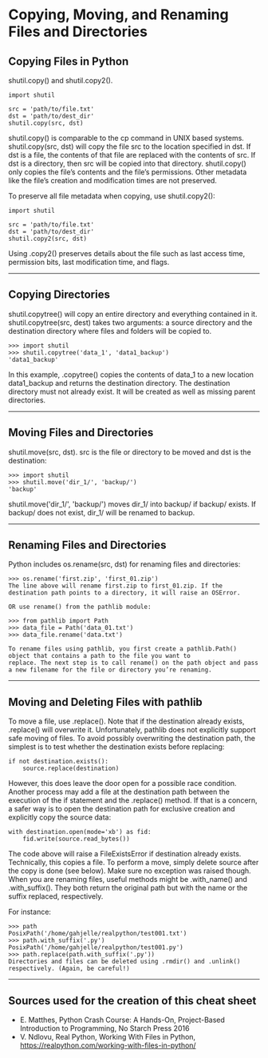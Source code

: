 # Copying, Moving, and Renaming Files and Directories

## Copying Files in Python
shutil.copy() and shutil.copy2().
````
import shutil

src = 'path/to/file.txt'
dst = 'path/to/dest_dir'
shutil.copy(src, dst)
````
shutil.copy() is comparable to the cp command in UNIX based systems. shutil.copy(src, dst) will
copy the file src to the location specified in dst. If dst is a file, the contents of that file are replaced with the
contents of src. If dst is a directory, then src will be copied into that directory. shutil.copy() only copies the
file’s contents and the file’s permissions. Other metadata like the file’s creation and modification times are not preserved.

To preserve all file metadata when copying, use shutil.copy2():
````
import shutil

src = 'path/to/file.txt'
dst = 'path/to/dest_dir'
shutil.copy2(src, dst)
````
Using .copy2() preserves details about the file such as last access time, permission bits, last modification time, and flags.
___

## Copying Directories
shutil.copytree() will copy an entire directory and everything contained in it.
shutil.copytree(src, dest) takes two arguments: a source directory and the destination directory where files and folders will be copied to.
````
>>> import shutil
>>> shutil.copytree('data_1', 'data1_backup')
'data1_backup'
````
In this example, .copytree() copies the contents of data_1 to a new location data1_backup and returns the destination
directory. The destination directory must not already exist. It will be created as well as missing parent directories.
___
## Moving Files and Directories
shutil.move(src, dst).
src is the file or directory to be moved and dst is the destination:
````
>>> import shutil
>>> shutil.move('dir_1/', 'backup/')
'backup'
````
shutil.move('dir_1/', 'backup/') moves dir_1/ into backup/ if backup/ exists. If backup/ does not exist, dir_1/ will be renamed to backup.
___
## Renaming Files and Directories
Python includes os.rename(src, dst) for renaming files and directories:
````
>>> os.rename('first.zip', 'first_01.zip')
The line above will rename first.zip to first_01.zip. If the destination path points to a directory, it will raise an OSError.

OR use rename() from the pathlib module:

>>> from pathlib import Path
>>> data_file = Path('data_01.txt')
>>> data_file.rename('data.txt')

To rename files using pathlib, you first create a pathlib.Path() object that contains a path to the file you want to
replace. The next step is to call rename() on the path object and pass a new filename for the file or directory you’re renaming.
````
___
## Moving and Deleting Files with pathlib

To move a file, use .replace(). Note that if the destination already exists, .replace() will overwrite it. Unfortunately,
pathlib does not explicitly support safe moving of files. To avoid possibly overwriting the destination path, the simplest
is to test whether the destination exists before replacing:
````
if not destination.exists():
    source.replace(destination)
````
However, this does leave the door open for a possible race condition. Another process may add a file at the
destination path between the execution of the if statement and the .replace() method. If that is a concern, a safer
way is to open the destination path for exclusive creation and explicitly copy the source data:
````
with destination.open(mode='xb') as fid:
    fid.write(source.read_bytes())
````
The code above will raise a FileExistsError if destination already exists. Technically, this copies a file.
To perform a move, simply delete source after the copy is done (see below). Make sure no exception was raised though.
When you are renaming files, useful methods might be .with_name() and .with_suffix(). They both return the original path
but with the name or the suffix replaced, respectively.

For instance:
````
>>> path
PosixPath('/home/gahjelle/realpython/test001.txt')
>>> path.with_suffix('.py')
PosixPath('/home/gahjelle/realpython/test001.py')
>>> path.replace(path.with_suffix('.py'))
Directories and files can be deleted using .rmdir() and .unlink() respectively. (Again, be careful!)
````
___
## Sources used for the creation of this cheat sheet
- E. Matthes, Python Crash Course: A Hands-On, Project-Based Introduction to Programming, No Starch Press 2016
- V. Ndlovu, Real Python, Working With Files in Python, https://realpython.com/working-with-files-in-python/